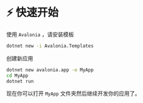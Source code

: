 # ⚡ 快速开始

使用 `Avalonia` ，请安装模板

```bash
dotnet new -i Avalonia.Templates
```

创建新应用

```bash
dotnet new avalonia.app -o MyApp
cd MyApp
dotnet run
```

现在你可以打开 `MyApp` 文件夹然后继续开发你的应用了。
